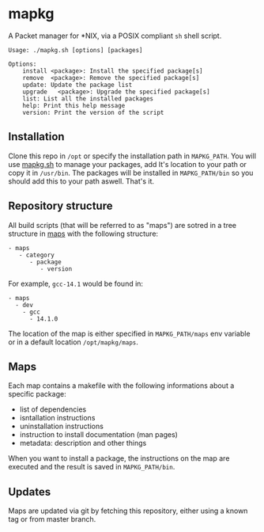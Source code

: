 # mapkg

A Packet manager for *NIX, via a POSIX compliant `sh` shell script.

```
Usage: ./mapkg.sh [options] [packages]

Options:
    install <package>: Install the specified package[s]
    remove  <package>: Remove the specified package[s]
    update: Update the package list
    upgrade   <package>: Upgrade the specified package[s]
    list: List all the installed packages
    help: Print this help message
    version: Print the version of the script
```

## Installation

Clone this repo in `/opt` or specify the installation path in `MAPKG_PATH`.
You will use [mapkg.sh](./mapkg.sh) to manage your packages, 
add It's location to your path or copy it in `/usr/bin`. 
The packages will be installed in `MAPKG_PATH/bin` so you should add this
to your path aswell. That's it.

## Repository structure

All build scripts (that will be referred to as "maps") are sotred in a
tree structure in [maps](./maps)
with the following structure:

```
- maps
   - category
      - package
         - version
```

For example, `gcc-14.1` would be found in:
```
- maps
  - dev
    - gcc
      - 14.1.0
```

The location of the map is either specified in `MAPKG_PATH/maps` env
variable or in a default location `/opt/mapkg/maps`.

## Maps

Each map contains a makefile with the following informations 
about a specific package:

- list of dependencies
- isntallation instructions
- uninstallation instructions
- instruction to install documentation (man pages)
- metadata: description and other things

When you want to install a package, the instructions on the
map are executed and the result is saved in `MAPKG_PATH/bin`.

## Updates

Maps are updated via git by fetching this repository, either
using a known tag or from master branch.
